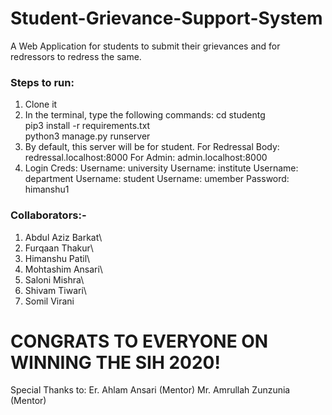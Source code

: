 # Student-Grievance-Support-System

A Web Application for students to submit their grievances and for redressors to redress the same.

### Steps to run:
1) Clone it
2) In the terminal, type the following commands:
cd studentg\
pip3 install -r requirements.txt\
python3 manage.py runserver
3) By default, this server will be for student.
For Redressal Body: redressal.localhost:8000
For Admin: admin.localhost:8000
4) Login Creds:
Username: university
Username: institute
Username: department
Username: student
Username: umember
Password: himanshu1

### Collaborators:-
1) Abdul Aziz Barkat\
2) Furqaan Thakur\
3) Himanshu Patil\
4) Mohtashim Ansari\
5) Saloni Mishra\
6) Shivam Tiwari\
7) Somil Virani

# CONGRATS TO EVERYONE ON WINNING THE SIH 2020!

Special Thanks to:
Er. Ahlam Ansari (Mentor)
Mr. Amrullah Zunzunia (Mentor)
